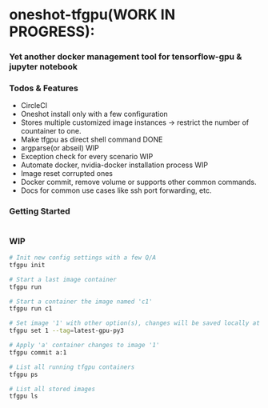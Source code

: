 # oneshot-tfgpu(WORK IN PROGRESS):
### Yet another docker management tool for tensorflow-gpu & jupyter notebook

### Todos & Features
- CircleCI
- Oneshot install only with a few configuration
- Stores multiple customized image instances -> restrict the number of countainer to one.
- Make tfgpu as direct shell command  DONE
- argparse(or abseil)  WIP
- Exception check for every scenario  WIP
- Automate docker, nvidia-docker installation process  WIP
- Image reset corrupted ones
- Docker commit, remove volume or supports other common commands.
- Docs for common use cases like ssh port forwarding, etc.

### Getting Started
```bash
```

### WIP
```bash
# Init new config settings with a few Q/A
tfgpu init

# Start a last image container
tfgpu run

# Start a container the image named 'c1'
tfgpu run c1

# Set image '1' with other option(s), changes will be saved locally at conf.yaml
tfgpu set 1 --tag=latest-gpu-py3

# Apply 'a' container changes to image '1'
tfgpu commit a:1

# List all running tfgpu containers
tfgpu ps

# List all stored images
tfgpu ls
```

